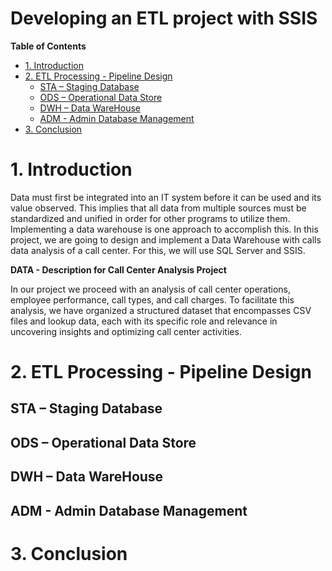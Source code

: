# Developing an ETL project with SSIS 

__Table of Contents__

* [1. Introduction](https://github.com/TetianaShchudla/CallCenterProject/blob/main/README.md#1-introduction)  
* [2. ETL Processing - Pipeline Design](https://github.com/TetianaShchudla/CallCenterProject/blob/main/README.md#2-etl-processing---pipeline-design)
  - [STA – Staging Database](https://github.com/TetianaShchudla/CallCenterProject/blob/main/README.md#sta--staging-database)
  - [ODS – Operational Data Store](##ODS–OperationalDataStore)
  - [DWH – Data WareHouse](##DWH–DataWareHouse)
  - [ADM - Admin Database Management](##ADM-AdminDatabaseManagement)
* [3. Conclusion](#Conclusion)

# 1. Introduction

Data must first be integrated into an IT system before it can be used and its value observed. This 
implies that all data from multiple sources must be standardized and unified in order for other 
programs to utilize them. Implementing a data warehouse is one approach to accomplish this. 
In this project, we are going to design and implement a Data Warehouse with calls data analysis of a 
call center. For this, we will use SQL Server and SSIS. 

__DATA - Description for Call Center Analysis Project__

In our project we proceed with an analysis of call center operations, employee performance, call types, 
and call charges. To facilitate this analysis, we have organized a structured dataset that encompasses 
CSV files and lookup data, each with its specific role and relevance in uncovering insights and 
optimizing call center activities. 


# 2. ETL Processing - Pipeline Design





## STA – Staging Database





## ODS – Operational Data Store


## DWH – Data WareHouse



## ADM - Admin Database Management





# 3. Conclusion



  
